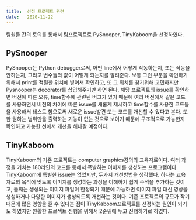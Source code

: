 ```yaml
---
title:  선정 프로젝트 관련
date:   2020-11-22
---
```


팀원들 간의 토의를 통해서 팀프로젝트로 PySnooper, TinyKaboom을 선정하였다.

<!--more-->

## PySnooper
PySnooper는 Python debugger로써, 어떤 line에서 어떻게 작동하는지, 또는 작동을 안하는지, 그리고 변수들의 값이 어떻게 되는지를 알려준다. 보통 그런 부분을 확인하기 위해서 print를 적절한 위치에 넣어서 확인하고, 또 그 위치를 찾기위해 고민하지만 Pysnooper는 decorator를 삽입해주기만 하면 된다.
해당 프로젝트의 issue를 확인하면 버전에 따른 오류, time함수에 관련된 버그가 있기 때문에 여러 버전에서 같은 코드를 사용하면서 버전의 차이에 따른 issue를 새롭게 제시하고 time함수를 사용한 코드들을 사용해서 테스트 함으로써 새로운 issue발견 또는 코드를 개선할 수 있다고 본다. 또한 원하는 범위만을 출력하는 기능이 없는 것으로 보이기 때문에 구조적으로 가능한지 확인하고 가능한 선에서 개선을 해나갈 예정이다.

## TinyKaboom
TinyKaboom의 기존 프로젝트는 computer graphics강의의 교육자료이다. 여러 과정을 거치는 180라인의 코드를 통해서 폭발하는 이미지를 생성하는 프로그램이다.
TinyKaboom에 특별한 issue는 없었지만, 두가지 개선방법을 생각했다. 하나는 교육자료의 목적에 맞도록 이미지를 생성하는 과정을 이해하기 쉽게 주석을 추가하는 것이고, 둘째는 생성되는 이미지 파일이 한정되기 때문에 가능하면 이미지 파일 대신 영상을 생성하거나 다양한 이미지가 생성되도록 개선하는 것이다. 기존 프로젝트의 규모가 작기 때문에 많은 영향을 줄 수 있다는 점이 TinyKaboom프로젝트를 선정하는 원인이 되기도 하였지만 원활한 프로젝트 진행을 위해서 2순위에 두고 진행하기로 하였다.
